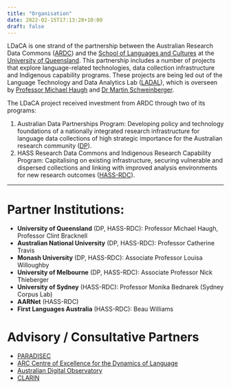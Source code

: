 ```yaml
---
title: "Organisation"
date: 2022-02-15T17:13:28+10:00
draft: false
---
```


LDaCA is one strand of the partnership between the Australian Research Data Commons ([ARDC](https://ardc.edu.au/)) and the [School of Languages and Cultures](https://languages-cultures.uq.edu.au/) at the [University of Queensland](https://www.uq.edu.au/). This partnership includes a number of projects that explore language-related technologies, data collection infrastructure and Indigenous capability programs. These projects are being led out of the Language Technology and Data Analytics Lab ([LADAL](https://slcladal.github.io/index.html)), which is overseen by [Professor Michael Haugh](https://languages-cultures.uq.edu.au/profile/1498/michael-haugh) and [Dr Martin Schweinberger](https://languages-cultures.uq.edu.au/profile/4295/martin-schweinberger).

The LDaCA project received investment from ARDC through two of its programs:

1. Australian Data Partnerships Program: Developing policy and technology foundations of a nationally integrated research infrastructure for language data collections of high strategic importance for the Australian research community ([DP](https://ardc.edu.au/project/language-data-commons-of-australia-ldaca/)).
2. HASS Research Data Commons and Indigenous Research Capability Program: Capitalising on existing infrastructure, securing vulnerable and dispersed collections and linking with improved analysis environments for new research outcomes ([HASS-RDC](https://ardc.edu.au/news/announcing-3-successful-projects-ardc-hass-rdc/)).

---

# Partner Institutions:

- **University of Queensland** (DP, HASS-RDC): Professor Michael Haugh, Professor Clint Bracknell
- **Australian National University** (DP, HASS-RDC): Professor Catherine Travis
- **Monash University** (DP, HASS-RDC): Associate Professor Louisa Willoughby
- **University of Melbourne** (DP, HASS-RDC): Associate Professor Nick Thieberger
- **University of Sydney** (HASS-RDC): Professor Monika Bednarek (Sydney Corpus Lab)
- **AARNet** (HASS-RDC)
- **First Languages Australia** (HASS-RDC): Beau Williams

# Advisory / Consultative Partners

- [PARADISEC](https://www.paradisec.org.au)
- [ARC Centre of Excellence for the Dynamics of Language](https://legacy.dynamicsoflanguage.edu.au/)
- [Australian Digital Observatory](https://www.digitalobservatory.net.au/)
- [CLARIN](https://www.clarin.eu)
